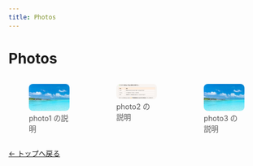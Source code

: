 ```yaml
---
title: Photos
---
```


# Photos

<style>
.grid { display: grid; grid-template-columns: repeat(auto-fill, minmax(160px, 1fr)); gap: 12px; }
.grid img { width: 100%; height: auto; border-radius: 8px; }
.caption { font-size: .9rem; color: #555; }
</style>

<div class="grid">
  <figure>
    <img src="./photo1.jpg" alt="photo1">
    <figcaption class="caption">photo1 の説明</figcaption>
  </figure>
  <figure>
    <img src="./photo2.jpg" alt="photo2">
    <figcaption class="caption">photo2 の説明</figcaption>
  </figure>
  <figure>
    <img src="./photo3.jpg" alt="photo3">
    <figcaption class="caption">photo3 の説明</figcaption>
  </figure>
</div>

[← トップへ戻る](../)
